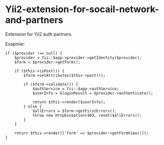 # Yii2-extension-for-socail-network-and-partners
Extension for Yii2 auth partners

Exapmle:



  
    if ($provider !== null) {
        $provider = Yii::$app->provider->getIdentity($provider);
        $form = $provider->getForm();
        
        if ($this->isPost()) {
            $form->setAttributes($this->post());
  
            if ($form->validate()) {
                $authService = Yii::$app->authService;
                $userInfo = $loginResult = $provider->authenticate();
                
                return $this->render($userInfo);
            } else {
                $allErrors = $form->getFirstErrors();
                throw new HttpException(403, reset($allErrors));
            }
        }
  
        return $this->render(['form' => $provider->getFormView()]);
    }
  
